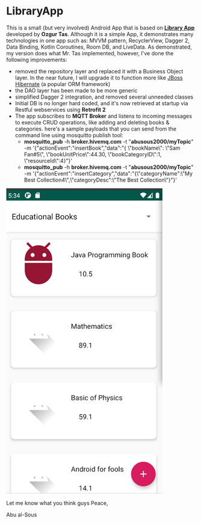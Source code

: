 # LibraryApp
This is a small (but very involved) Android App that is based on
[**Library App**](https://github.com/theozgurr/LibraryApp) developed by
**Ozgur Tas**. Although it is a simple App, it demonstrates many
technologies in one app such as: MVVM pattern, RecyclerView, Dagger 2,
Data Binding, Kotlin Coroutines, Room DB, and LiveData. As demonstrated,
my version does what Mr. Tas implemented, however, I've done the
following improvements:

- removed the repository layer and replaced it with a Business Object layer. In the near future, I will upgrade it to function more like [JBoss Hibernate](https://docs.jboss.org/hibernate/orm/current/quickstart/html_single/) (a popular ORM framework)
- the DAO layer has been made to be more generic
- simplified Dagger 2 integration, and removed several unneeded classes
- Initial DB is no longer hard coded, and it's now retrieved at startup via Restful webservices using **Retrofit 2**
- The app subscribes to **MQTT Broker** and listens to incoming messages
  to execute CRUD operations, like adding and deleting books &
  categories. here's a sample payloads that you can send from the
  command line using mosquitto publish tool:
  - **mosquitto_pub** -h **broker.hivemq.com** -t "**abusous2000/myTopic**" -m
    '{"actionEvent":"insertBook","data":"{ \\"bookName\\": \\"Sam Fan#5\\",
    \\"bookUnitPrice\\":44.30, \\"bookCategoryID\\":1,
    \\"resourceId\\":4}"}'
  - **mosquitto_pub** -h **broker.hivemq.com** -t "**abusous2000/myTopic**" -m '{"actionEvent":"insertCategory","data":"{\\"categoryName\":\\"My Best Collection4\\",\\"categoryDesc\":\\"The Best Collection\\"}"}'


![Main Image](https://raw.githubusercontent.com/abusous2000/LibraryApp/master/MainImage.png)


Let me know what you think guys
Peace,

Abu al-Sous
